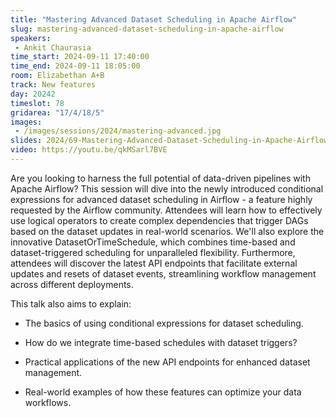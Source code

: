 ```yaml
---
title: "Mastering Advanced Dataset Scheduling in Apache Airflow"
slug: mastering-advanced-dataset-scheduling-in-apache-airflow
speakers:
 - Ankit Chaurasia
time_start: 2024-09-11 17:40:00
time_end: 2024-09-11 18:05:00
room: Elizabethan A+B
track: New features
day: 20242
timeslot: 78
gridarea: "17/4/18/5"
images: 
 - /images/sessions/2024/mastering-advanced.jpg
slides: 2024/69-Mastering-Advanced-Dataset-Scheduling-in-Apache-Airflow.pdf
video: https://youtu.be/qkMSarl7BVE
---
```


Are you looking to harness the full potential of data-driven pipelines with Apache Airflow? This session will dive into the newly introduced conditional expressions for advanced dataset scheduling in Airflow - a feature highly requested by the Airflow community. Attendees will learn how to effectively use logical operators to create complex dependencies that trigger DAGs based on the dataset updates in real-world scenarios. We'll also explore the innovative DatasetOrTimeSchedule, which combines time-based and dataset-triggered scheduling for unparalleled flexibility. Furthermore, attendees will discover the latest API endpoints that facilitate external updates and resets of dataset events, streamlining workflow management across different deployments.
 
 
 
 This talk also aims to explain:
 
 - The basics of using conditional expressions for dataset scheduling.
 
 - How do we integrate time-based schedules with dataset triggers?
 
 - Practical applications of the new API endpoints for enhanced dataset management.
 
 - Real-world examples of how these features can optimize your data workflows.